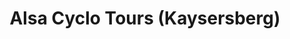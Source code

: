 ---
title: "Alsa Cyclo Tours (Kaysersberg)"
url: /kaysersberg/alsa-cyclo-tours-kaysersberg/
shop: location de stockage
---